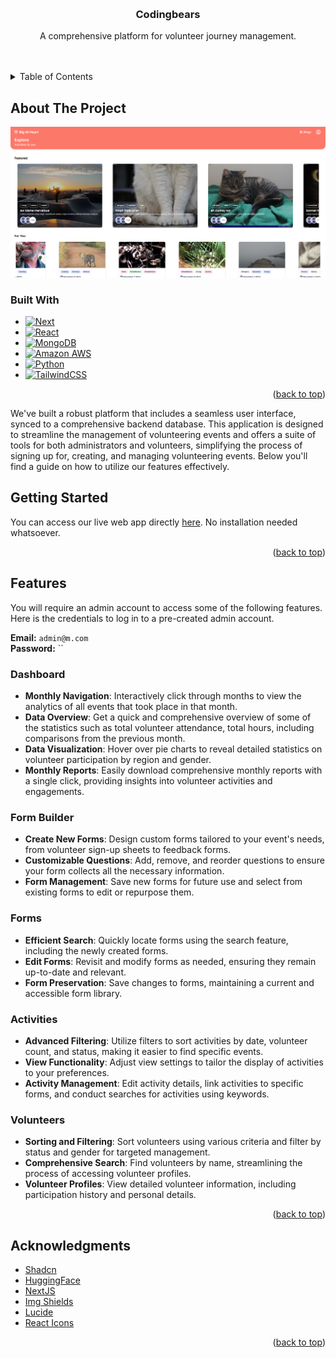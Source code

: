 
<!-- Improved compatibility of back to top link: See: https://github.com/othneildrew/Best-README-Template/pull/73 -->
<a name="readme-top"></a>
<!--
*** Thanks for checking out the Best-README-Template. If you have a suggestion
*** that would make this better, please fork the repo and create a pull request
*** or simply open an issue with the tag "enhancement".
*** Don't forget to give the project a star!
*** Thanks again! Now go create something AMAZING! :D
-->



<!-- PROJECT SHIELDS -->
<!--
*** I'm using markdown "reference style" links for readability.
*** Reference links are enclosed in brackets [ ] instead of parentheses ( ).
*** See the bottom of this document for the declaration of the reference variables
*** for contributors-url, forks-url, etc. This is an optional, concise syntax you may use.
*** https://www.markdownguide.org/basic-syntax/#reference-style-links
-->
<!-- PROJECT LOGO -->
<br />
  <h3 align="center">Codingbears</h3>

  <p align="center">
    A comprehensive platform for volunteer journey management.
    <br />
    <br />
    <br />
  </p>
</div>



<!-- TABLE OF CONTENTS -->
<details>
  <summary>Table of Contents</summary>
  <ol>
    <li>
      <a href="#about-the-project">About The Project</a>
      <ul>
        <li><a href="#built-with">Built With</a></li>
      </ul>
    </li>
    <li>
      <a href="#getting-started">Getting Started</a>
    </li>
    <li><a href="#features">Features</a></li>
    <li><a href="#acknowledgments">Acknowledgments</a></li>
  </ol>
</details>



<!-- ABOUT THE PROJECT -->
## About The Project

![Codingbears Volunteering Management App](public/homescreen.png)

### Built With

* [![Next][Next.js]][Next-url]
* [![React][React.js]][React-url]
* [![MongoDB][Mongodb.com]][MongoDB-url]
* [![Amazon AWS][aws.amazon.com]][Amazon-AWS-url]
* [![Python][Python]][Python-url]
* [![TailwindCSS][TailwindCSS]][TailwindCSS-url]



<p align="right">(<a href="#readme-top">back to top</a>)</p>

We've built a robust platform that includes a seamless user interface, synced to a comprehensive backend database. This application is designed to streamline the management of volunteering events and offers a suite of tools for both administrators and volunteers, simplifying the process of signing up for, creating, and managing volunteering events. Below you'll find a guide on how to utilize our features effectively.


<!-- GETTING STARTED -->
## Getting Started

You can access our live web app directly <a href="https://hack4good-alpha.vercel.app/">here</a>. No installation needed whatsoever.

<p align="right">(<a href="#readme-top">back to top</a>)</p>

<!-- USAGE EXAMPLES -->
## Features

You will require an admin account to access some of the following features. Here is the credentials to log in to a pre-created admin account.

**Email:** `admin@m.com`  
**Password:** ``


### Dashboard

-   **Monthly Navigation**: Interactively click through months to view the analytics of all events that took place in that month.
-  **Data Overview**:  Get a quick and comprehensive overview of some of the statistics such as total volunteer attendance, total hours, including comparisons from the previous month.
-   **Data Visualization**: Hover over pie charts to reveal detailed statistics on volunteer participation by region and gender.
-   **Monthly Reports**: Easily download comprehensive monthly reports with a single click, providing insights into volunteer activities and engagements.

### Form Builder

-   **Create New Forms**: Design custom forms tailored to your event's needs, from volunteer sign-up sheets to feedback forms.
-   **Customizable Questions**: Add, remove, and reorder questions to ensure your form collects all the necessary information.
-   **Form Management**: Save new forms for future use and select from existing forms to edit or repurpose them.

### Forms

-   **Efficient Search**: Quickly locate forms using the search feature, including the newly created forms.
-   **Edit Forms**: Revisit and modify forms as needed, ensuring they remain up-to-date and relevant.
-   **Form Preservation**: Save changes to forms, maintaining a current and accessible form library.

### Activities

-   **Advanced Filtering**: Utilize filters to sort activities by date, volunteer count, and status, making it easier to find specific events.
-   **View Functionality**: Adjust view settings to tailor the display of activities to your preferences.
-   **Activity Management**: Edit activity details, link activities to specific forms, and conduct searches for activities using keywords.

### Volunteers

-   **Sorting and Filtering**: Sort volunteers using various criteria and filter by status and gender for targeted management.
-   **Comprehensive Search**: Find volunteers by name, streamlining the process of accessing volunteer profiles.
-   **Volunteer Profiles**: View detailed volunteer information, including participation history and personal details.


<p align="right">(<a href="#readme-top">back to top</a>)</p>


<!-- ACKNOWLEDGMENTS -->
## Acknowledgments

* [Shadcn](https://ui.shadcn.com/)
* [HuggingFace](https://huggingface.co/)
* [NextJS](https://nextjs.org/)
* [Img Shields](https://shields.io)
* [Lucide](https://lucide.dev/)
* [React Icons](https://react-icons.github.io/react-icons/search)

<p align="right">(<a href="#readme-top">back to top</a>)</p>



<!-- MARKDOWN LINKS & IMAGES -->
<!-- https://www.markdownguide.org/basic-syntax/#reference-style-links -->
[Next.js]: https://img.shields.io/badge/next.js-000000?style=for-the-badge&logo=nextdotjs&logoColor=white
[Next-url]: https://nextjs.org/
[Mongodb.com]: https://img.shields.io/badge/MongoDB-4EA94B?style=for-the-badge&logo=mongodb&logoColor=white
[Aws.amazon.com]:https://img.shields.io/badge/Amazon_AWS-232F3E?style=for-the-badge&logo=amazon-aws&logoColor=white
[Amazon-AWS-url]: https://aws.amazon.com/
[MongoDB-url]: https://www.mongodb.com/
[React.js]: https://img.shields.io/badge/React-20232A?style=for-the-badge&logo=react&logoColor=61DAFB
[React-url]: https://reactjs.org/
[Python]:https://img.shields.io/badge/Python-3776AB?style=for-the-badge&logo=python&logoColor=white
[Python-url]:https://www.python.org/
[TailwindCSS]:https://img.shields.io/badge/Tailwind_CSS-38B2AC?style=for-the-badge&logo=tailwind-css&logoColor=white
[TailwindCSS-url]:https://tailwindcss.com/

